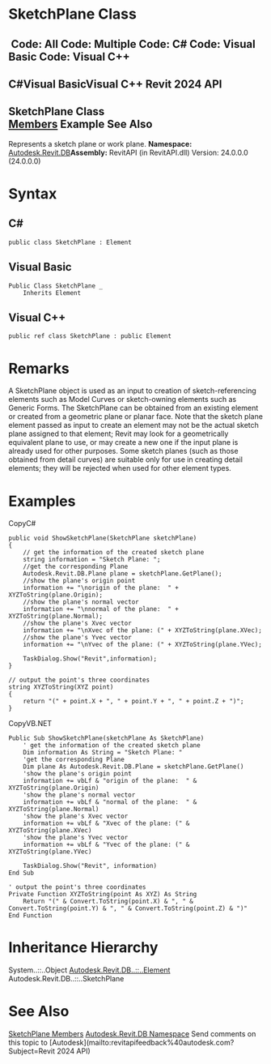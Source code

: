 # SketchPlane Class

﻿
 Code: All Code: Multiple Code: C# Code: Visual Basic Code: Visual C++   
---  
C#Visual BasicVisual C++
Revit 2024 API  
---  
SketchPlane Class  
[Members](2c590f87-babc-517b-409e-58dd78f25c41.md "SketchPlane Members") Example See Also  
---  
Represents a sketch plane or work plane. 
**Namespace:** [Autodesk.Revit.DB](87546ba7-461b-c646-cbb1-2cb8f5bff8b2.md "Autodesk.Revit.DB Namespace")**Assembly:** RevitAPI (in RevitAPI.dll) Version: 24.0.0.0 (24.0.0.0)
# Syntax
C#  
---  
```text
public class SketchPlane : Element
```
  
Visual Basic  
---  
```text
Public Class SketchPlane _
	Inherits Element
```
  
Visual C++  
---  
```text
public ref class SketchPlane : public Element
```
  
# Remarks
A SketchPlane object is used as an input to creation of sketch-referencing elements such as Model Curves or sketch-owning elements such as Generic Forms. The SketchPlane can be obtained from an existing element or created from a geometric plane or planar face. Note that the sketch plane element passed as input to create an element may not be the actual sketch plane assigned to that element; Revit may look for a geometrically equivalent plane to use, or may create a new one if the input plane is already used for other purposes. Some sketch planes (such as those obtained from detail curves) are suitable only for use in creating detail elements; they will be rejected when used for other element types. 
# Examples
CopyC#
```text
public void ShowSketchPlane(SketchPlane sketchPlane)
{
    // get the information of the created sketch plane
    string information = "Sketch Plane: ";
    //get the corresponding Plane
    Autodesk.Revit.DB.Plane plane = sketchPlane.GetPlane();
    //show the plane's origin point
    information += "\norigin of the plane:  " + XYZToString(plane.Origin);
    //show the plane's normal vector
    information += "\nnormal of the plane:  " + XYZToString(plane.Normal);
    //show the plane's Xvec vector
    information += "\nXvec of the plane: (" + XYZToString(plane.XVec);
    //show the plane's Yvec vector
    information += "\nYvec of the plane: (" + XYZToString(plane.YVec);

    TaskDialog.Show("Revit",information);
}

// output the point's three coordinates
string XYZToString(XYZ point)
{
    return "(" + point.X + ", " + point.Y + ", " + point.Z + ")";
}
```

CopyVB.NET
```text
Public Sub ShowSketchPlane(sketchPlane As SketchPlane)
    ' get the information of the created sketch plane
    Dim information As String = "Sketch Plane: "
    'get the corresponding Plane
    Dim plane As Autodesk.Revit.DB.Plane = sketchPlane.GetPlane()
    'show the plane's origin point
    information += vbLf & "origin of the plane:  " & XYZToString(plane.Origin)
    'show the plane's normal vector
    information += vbLf & "normal of the plane:  " & XYZToString(plane.Normal)
    'show the plane's Xvec vector
    information += vbLf & "Xvec of the plane: (" & XYZToString(plane.XVec)
    'show the plane's Yvec vector
    information += vbLf & "Yvec of the plane: (" & XYZToString(plane.YVec)

    TaskDialog.Show("Revit", information)
End Sub

' output the point's three coordinates
Private Function XYZToString(point As XYZ) As String
    Return "(" & Convert.ToString(point.X) & ", " & Convert.ToString(point.Y) & ", " & Convert.ToString(point.Z) & ")"
End Function
```

# Inheritance Hierarchy
System..::..Object [Autodesk.Revit.DB..::..Element](eb16114f-69ea-f4de-0d0d-f7388b105a16.md "Element Class") Autodesk.Revit.DB..::..SketchPlane
# See Also
[SketchPlane Members](2c590f87-babc-517b-409e-58dd78f25c41.md "SketchPlane Members")
[Autodesk.Revit.DB Namespace](87546ba7-461b-c646-cbb1-2cb8f5bff8b2.md "Autodesk.Revit.DB Namespace")
Send comments on this topic to [Autodesk](mailto:revitapifeedback%40autodesk.com?Subject=Revit 2024 API)